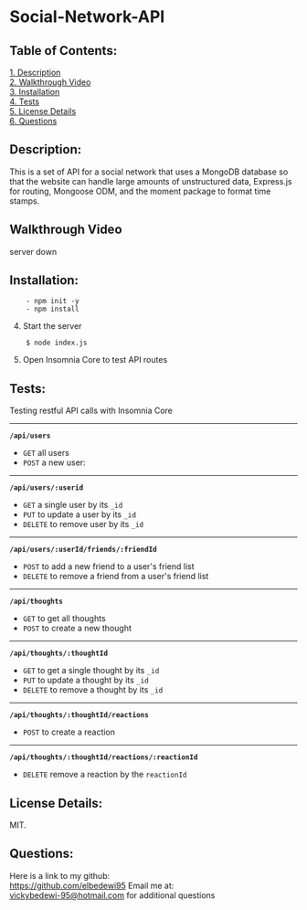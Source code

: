 # Social-Network-API

 ## Table of Contents:  
[1. Description](#Description)  
[2. Walkthrough Video](#Walkthrough-Video)  
[3. Installation](#Installation)  
[4. Tests](#Tests)  
[5. License Details](#License-Details)   
[6. Questions](#Questions)  

## Description:
This is a set of API for a social network that uses a MongoDB database so that the website can handle large amounts of unstructured data, Express.js for routing, Mongoose ODM, and the moment package to format time stamps.


## Walkthrough Video
server down

## Installation:
```
    - npm init -y
    - npm install
```
4. Start the server
```
    $ node index.js
```
5. Open Insomnia Core to test API routes

## Tests:  

Testing restful API calls with Insomnia Core  

---
**`/api/users`**
* `GET` all users
* `POST` a new user:

---
**`/api/users/:userid`**
* `GET` a single user by its `_id` 
* `PUT` to update a user by its `_id`
* `DELETE` to remove user by its `_id`
---
**`/api/users/:userId/friends/:friendId`**
* `POST` to add a new friend to a user's friend list
* `DELETE` to remove a friend from a user's friend list
---
**`/api/thoughts`** 
* `GET` to get all thoughts
* `POST` to create a new thought
---
**`/api/thoughts/:thoughtId`**
* `GET` to get a single thought by its `_id`
* `PUT` to update a thought by its `_id`
* `DELETE` to remove a thought by its `_id`
---

**`/api/thoughts/:thoughtId/reactions`**

* `POST` to create a reaction 
  
---
**`/api/thoughts/:thoughtId/reactions/:reactionId`**
* `DELETE` remove a reaction by the `reactionId` 

## License Details: 
 MIT.  


## Questions:
 Here is a link to my github:  
https://github.com/elbedewi95
 Email me at:  
<a href="mailto:vickybedewi-95@hotmail.com">vickybedewi-95@hotmail.com</a>
for additional questions

